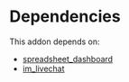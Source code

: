 # Dependencies

This addon depends on:

- [spreadsheet_dashboard](https://github.com/bringout/oca-ocb-report)
- [im_livechat](https://github.com/bringout/oca-ocb-mail)
